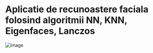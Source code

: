 # Aplicatie de recunoastere faciala folosind algoritmii NN, KNN, Eigenfaces, Lanczos

![image](https://github.com/user-attachments/assets/42d305ea-eb2c-445b-a82c-9c52b71910a2)
